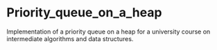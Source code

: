 # Priority_queue_on_a_heap
Implementation of a priority queue on a heap for a university course on intermediate algorithms and data structures.
